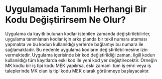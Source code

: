 # Uygulamada Tanımlı Herhangi Bir Kodu Değiştirirsem Ne Olur?

Uygulama da kayıtlı bulunan kodlar istenilen zamanda değiştirilebilirler, uygulama tanımlanan kodlar için arka planda bir tekil numara ataması yapmakta ve bu kodun kullanıldığı yerlerde bağlantıyı bu numara ile sağlamaktadır. Bu nedenle uygulama kodların değiştirilebilmesine izin vermektedir.
Uygulama içerisinde bir kod değiştirildiği zaman, ilgili kodun kullanıldığı tüm kayıtlarda eski kod ile yeni kod yer değiştirecektir. Örneğin MK kodlu bir iş tipi kodu MEK yapılırsa, eski zamanlı tüm iş emri veya iş taleplerinde MK olan iş tipi kodu MEK olarak görünmeye başlayacaktır.


